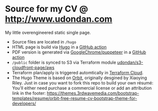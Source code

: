 # Source for my CV @ http://www.udondan.com

My little overengineered static single page.

- Source files are located in `/hugo`
- HTML page is build via [Hugo] in a [GitHub action](https://github.com/udondan/www.udondan.com/blob/master/.github/workflows/main.yml#L25-L26)
- PDF version is generated via [GoogleChrome/puppeteer] in a [GitHub action](https://github.com/udondan/www.udondan.com/blob/master/.github/workflows/main.yml#L28-L34)
- `/public` folder is synced to S3 via Terraform module [udondan/s3-cloudfront-page/aws]
- Terraform plan/apply is triggered automtically in [Terraform Cloud].
- The Hugo Theme is based on [Orbit], originally desgined by Xiaoying Riley. Just in case you want to fork this repo to build your own résumé: You'll either need purchase a commercial license or add an attribution link in the footer: https://themes.3rdwavemedia.com/bootstrap-templates/resume/orbit-free-resume-cv-bootstrap-theme-for-developers/


[Hugo]: https://gohugo.io/
[GoogleChrome/puppeteer]: https://github.com/GoogleChrome/puppeteer
[udondan/s3-cloudfront-page/aws]: https://registry.terraform.io/modules/udondan/s3-cloudfront-page/aws
[Terraform Cloud]: https://www.terraform.io/docs/cloud/
[Orbit]: https://github.com/aerohub/hugo-orbit-theme
